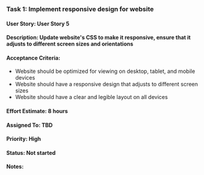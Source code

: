 ### Task 1: Implement responsive design for website
#### User Story: User Story 5
#### Description: Update website's CSS to make it responsive, ensure that it adjusts to different screen sizes and orientations
#### Acceptance Criteria:
- Website should be optimized for viewing on desktop, tablet, and mobile devices
- Website should have a responsive design that adjusts to different screen sizes
- Website should have a clear and legible layout on all devices
#### Effort Estimate: 8 hours
#### Assigned To: TBD
#### Priority: High
#### Status: Not started
#### Notes: